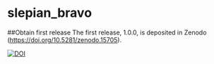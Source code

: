 # slepian_bravo

##Obtain first release
The first release, 1.0.0, is deposited in Zenodo (https://doi.org/10.5281/zenodo.15705).

[![DOI](https://zenodo.org/badge/7664/csdms-contrib/slepian_bravo.svg)](https://doi.org/10.5281/zenodo.15705)
